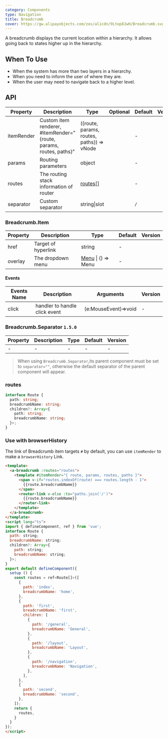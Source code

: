 ```yaml
---
category: Components
type: Navigation
title: Breadcrumb
cover: https://gw.alipayobjects.com/zos/alicdn/9Ltop8JwH/Breadcrumb.svg
---
```


A breadcrumb displays the current location within a hierarchy. It allows going back to states higher up in the hierarchy.

## When To Use

- When the system has more than two layers in a hierarchy.
- When you need to inform the user of where they are.
- When the user may need to navigate back to a higher level.

## API

| Property | Description | Type | Optional | Default | Version |
| --- | --- | --- | --- | --- | --- |
| itemRender | Custom item renderer, #itemRender="{route, params, routes, paths}" | ({route, params, routes, paths}) => vNode |  | - |  |
| params | Routing parameters | object |  | - |  |
| routes | The routing stack information of router | [routes\[\]](#routes) |  | - |  |
| separator | Custom separator | string\|slot |  | `/` |  |

### Breadcrumb.Item

| Property | Description | Type | Default | Version |
| --- | --- | --- | --- | --- |
| href | Target of hyperlink | string | - |  |
| overlay | The dropdown menu | [Menu](/components/menu) \| () => Menu | - |  |

#### Events

| Events Name | Description     | Arguments             | Version |
| -------- | -------- | -------------------- | ---- |
| click    | handler to handle click event | (e:MouseEvent)=>void | -    | 1.5.0 |

### Breadcrumb.Separator `1.5.0`

| Property | Description      | Type      | Default | Version |
| -------- | ---------------- | --------- | ------- | ------- |
| - | - | - | - | - |

> When using `Breadcrumb.Separator`,its parent component must be set to `separator=""`, otherwise the default separator of the parent component will appear.

### routes

```ts
interface Route {
  path: string;
  breadcrumbName: string;
  children?: Array<{
    path: string;
    breadcrumbName: string;
  }>;
}
```

### Use with browserHistory

The link of Breadcrumb item targets `#` by default, you can use `itemRender` to make a `browserHistory` Link.

```html
<template>
  <a-breadcrumb :routes="routes">
    <template #itemRender="{ route, params, routes, paths }">
      <span v-if="routes.indexOf(route) === routes.length - 1">
        {{route.breadcrumbName}}
      </span>
      <router-link v-else :to="paths.join('/')">
        {{route.breadcrumbName}}
      </router-link>
    </template>
  </a-breadcrumb>
</template>
<script lang="ts">
import { defineComponent, ref } from 'vue';
interface Route {
  path: string;
  breadcrumbName: string;
  children?: Array<{
    path: string;
    breadcrumbName: string;
  }>;
}
export default defineComponent({
  setup () {
    const routes = ref<Route[]>([
      {
        path: 'index',
        breadcrumbName: 'home',
      },
      {
        path: 'first',
        breadcrumbName: 'first',
        children: [
          {
            path: '/general',
            breadcrumbName: 'General',
          },
          {
            path: '/layout',
            breadcrumbName: 'Layout',
          },
          {
            path: '/navigation',
            breadcrumbName: 'Navigation',
          },
        ],
      },
      {
        path: 'second',
        breadcrumbName: 'second',
      },
    ]);
    return {
      routes,
    }
  }
});
</script>
```
